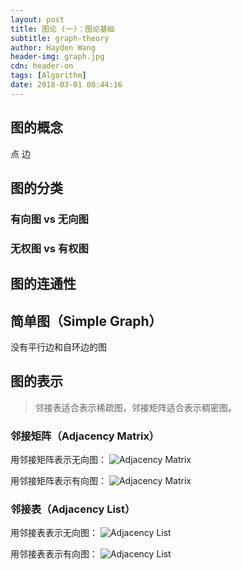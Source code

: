 ```yaml
---
layout: post
title: 图论 (一)：图论基础
subtitle: graph-theory
author: Hayden Wang
header-img: graph.jpg
cdn: header-on
tags: [Algorithm]
date: 2018-03-01 00:44:16
---
```


## 图的概念

点
边


## 图的分类

### 有向图 vs 无向图

### 无权图 vs 有权图


## 图的连通性


## 简单图（Simple Graph）

没有平行边和自环边的图


## 图的表示

> 邻接表适合表示稀疏图，邻接矩阵适合表示稠密图。

### 邻接矩阵（Adjacency Matrix）

用邻接矩阵表示无向图：
![Adjacency Matrix](/images/graph_theory/adjacency_matrix_1.png)

用邻接矩阵表示有向图：
![Adjacency Matrix](/images/graph_theory/adjacency_matrix_2.png)

### 邻接表（Adjacency List）

用邻接表表示无向图：
![Adjacency List](/images/graph_theory/adjacency_list_1.png)

用邻接表表示有向图：
![Adjacency List](/images/graph_theory/adjacency_list_2.png)

